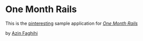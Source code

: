 # One Month Rails

This is the [pinteresting](https://ozayn-pinteresting.herokuapp.com/) sample application for [*One Month Rails*](http://onemonthrails.com)

by [Azin Faghihi](https://instagram.com/ozayn)
